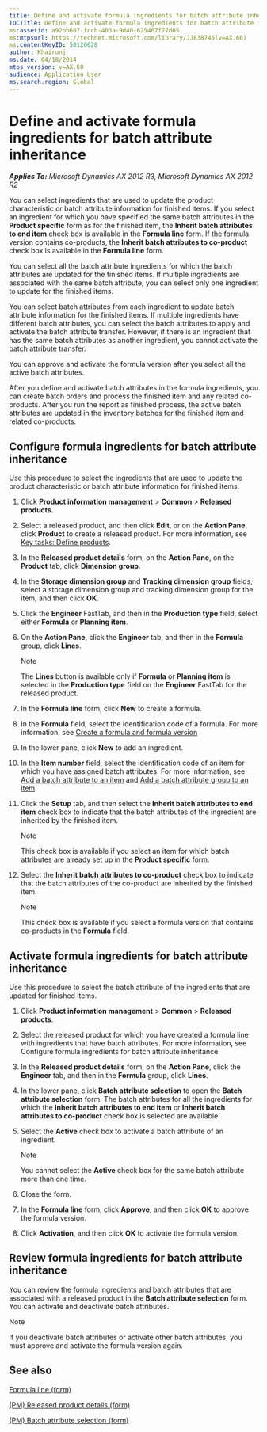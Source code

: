 ```yaml
---
title: Define and activate formula ingredients for batch attribute inheritance
TOCTitle: Define and activate formula ingredients for batch attribute inheritance
ms:assetid: a92bb607-fccb-403a-9d40-625467f77d05
ms:mtpsurl: https://technet.microsoft.com/library/JJ838745(v=AX.60)
ms:contentKeyID: 50120628
author: Khairunj
ms.date: 04/18/2014
mtps_version: v=AX.60
audience: Application User
ms.search.region: Global
---
```


# Define and activate formula ingredients for batch attribute inheritance 


_**Applies To:** Microsoft Dynamics AX 2012 R3, Microsoft Dynamics AX 2012 R2_

You can select ingredients that are used to update the product characteristic or batch attribute information for finished items. If you select an ingredient for which you have specified the same batch attributes in the **Product specific** form as for the finished item, the **Inherit batch attributes to end item** check box is available in the **Formula line** form. If the formula version contains co-products, the **Inherit batch attributes to co-product** check box is available in the **Formula line** form.

You can select all the batch attribute ingredients for which the batch attributes are updated for the finished items. If multiple ingredients are associated with the same batch attribute, you can select only one ingredient to update for the finished items.

You can select batch attributes from each ingredient to update batch attribute information for the finished items. If multiple ingredients have different batch attributes, you can select the batch attributes to apply and activate the batch attribute transfer. However, if there is an ingredient that has the same batch attributes as another ingredient, you cannot activate the batch attribute transfer.

You can approve and activate the formula version after you select all the active batch attributes.

After you define and activate batch attributes in the formula ingredients, you can create batch orders and process the finished item and any related co-products. After you run the report as finished process, the active batch attributes are updated in the inventory batches for the finished item and related co-products.

## Configure formula ingredients for batch attribute inheritance

Use this procedure to select the ingredients that are used to update the product characteristic or batch attribute information for finished items.

1.  Click **Product information management** \> **Common** \> **Released products**.

2.  Select a released product, and then click **Edit**, or on the **Action Pane**, click **Product** to create a released product. For more information, see [Key tasks: Define products](key-tasks-define-products.md).

3.  In the **Released product details** form, on the **Action Pane**, on the **Product** tab, click **Dimension group**.

4.  In the **Storage dimension group** and **Tracking dimension group** fields, select a storage dimension group and tracking dimension group for the item, and then click **OK**.

5.  Click the **Engineer** FastTab, and then in the **Production type** field, select either **Formula** or **Planning item**.

6.  On the **Action Pane**, click the **Engineer** tab, and then in the **Formula** group, click **Lines**.
    

    > [!NOTE]
    > <P>The <STRONG>Lines</STRONG> button is available only if <STRONG>Formula</STRONG> or <STRONG>Planning item</STRONG> is selected in the <STRONG>Production type</STRONG> field on the <STRONG>Engineer</STRONG> FastTab for the released product.</P>



7.  In the **Formula line** form, click **New** to create a formula.

8.  In the **Formula** field, select the identification code of a formula. For more information, see [Create a formula and formula version](create-a-formula-and-formula-version.md)

9.  In the lower pane, click **New** to add an ingredient.

10. In the **Item number** field, select the identification code of an item for which you have assigned batch attributes. For more information, see [Add a batch attribute to an item](add-a-batch-attribute-to-an-item.md) and [Add a batch attribute group to an item](add-a-batch-attribute-group-to-an-item.md).

11. Click the **Setup** tab, and then select the **Inherit batch attributes to end item** check box to indicate that the batch attributes of the ingredient are inherited by the finished item.
    

    > [!NOTE]
    > <P>This check box is available if you select an item for which batch attributes are already set up in the <STRONG>Product specific</STRONG> form.</P>



12. Select the **Inherit batch attributes to co-product** check box to indicate that the batch attributes of the co-product are inherited by the finished item.
    

    > [!NOTE]
    > <P>This check box is available if you select a formula version that contains co-products in the <STRONG>Formula</STRONG> field.</P>



## Activate formula ingredients for batch attribute inheritance

Use this procedure to select the batch attribute of the ingredients that are updated for finished items.

1.  Click **Product information management** \> **Common** \> **Released products**.

2.  Select the released product for which you have created a formula line with ingredients that have batch attributes. For more information, see Configure formula ingredients for batch attribute inheritance

3.  In the **Released product details** form, on the **Action Pane**, click the **Engineer** tab, and then in the **Formula** group, click **Lines**.

4.  In the lower pane, click **Batch attribute selection** to open the **Batch attribute selection** form. The batch attributes for all the ingredients for which the **Inherit batch attributes to end item** or **Inherit batch attributes to co-product** check box is selected are available.

5.  Select the **Active** check box to activate a batch attribute of an ingredient.
    

    > [!NOTE]
    > <P>You cannot select the <STRONG>Active</STRONG> check box for the same batch attribute more than one time.</P>



6.  Close the form.

7.  In the **Formula line** form, click **Approve**, and then click **OK** to approve the formula version.

8.  Click **Activation**, and then click **OK** to activate the formula version.

## Review formula ingredients for batch attribute inheritance

You can review the formula ingredients and batch attributes that are associated with a released product in the **Batch attribute selection** form. You can activate and deactivate batch attributes.


> [!NOTE]
> <P>If you deactivate batch attributes or activate other batch attributes, you must approve and activate the formula version again.</P>



## See also

[Formula line (form)](https://technet.microsoft.com/library/hh352331\(v=ax.60\))

[(PM) Released product details (form)](https://technet.microsoft.com/library/hh352306\(v=ax.60\))

[(PM) Batch attribute selection (form)](https://technet.microsoft.com/library/jj838761\(v=ax.60\))

  


